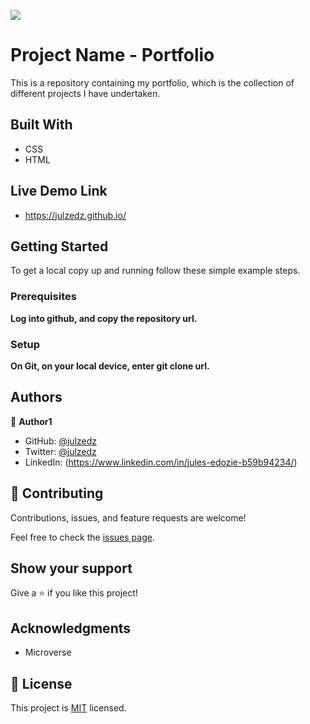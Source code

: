 ![](https://img.shields.io/badge/Microverse-blueviolet)

# Project Name - Portfolio

This is a repository containing my portfolio, which is the collection of different projects I have undertaken.

## Built With

- CSS
- HTML

## Live Demo Link
- https://julzedz.github.io/

## Getting Started

To get a local copy up and running follow these simple example steps.

### Prerequisites

**Log into github, and copy the repository url.**

### Setup

**On Git, on your local device, enter git clone url.**



## Authors

👤 **Author1**

- GitHub: [@julzedz](https://github.com/julzedz)
- Twitter: [@julzedz](https://twitter.com/julzedz)
- LinkedIn: (https://www.linkedin.com/in/jules-edozie-b59b94234/)

## 🤝 Contributing

Contributions, issues, and feature requests are welcome!

Feel free to check the [issues page](../../issues/).

## Show your support

Give a ⭐️ if you like this project!

## Acknowledgments

- Microverse

## 📝 License

This project is [MIT](./LICENSE) licensed.
